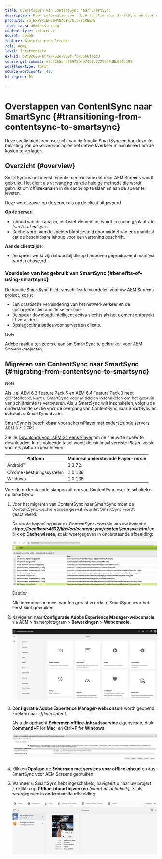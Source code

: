 ```yaml
---
title: Overstappen van ContentSync naar SmartSync
description: Meer informatie over deze functie voor SmartSync en over de overgang van ContentSync naar SmartSync.
products: SG_EXPERIENCEMANAGER/6.5/SCREENS
topic-tags: administering
content-type: reference
docset: aem65
feature: Administering Screens
role: Admin
level: Intermediate
exl-id: b8d0c089-af79-403e-870f-fb46b66fecd3
source-git-commit: ef74265eadf5972eae7451b7725946d8b014c198
workflow-type: tm+mt
source-wordcount: '435'
ht-degree: 0%

---
```


# Overstappen van ContentSync naar SmartSync {#transitioning-from-contentsync-to-smartsync}

Deze sectie biedt een overzicht van de functie SmartSync en hoe deze de belasting van de server/opslag en het netwerkverkeer minimaliseert om de kosten te verlagen.

## Overzicht {#overview}

SmartSync is het meest recente mechanisme dat door AEM Screens wordt gebruikt. Het dient als vervanging van de huidige methode die wordt gebruikt om offlinekanalen in de cache op te slaan en aan de speler te leveren.

Deze wordt zowel op de server als op de client uitgevoerd.

**Op de server**:

* Inhoud van de kanalen, inclusief elementen, wordt in cache geplaatst in *`/var/contentsync`*.
* Cache wordt aan de spelers blootgesteld door middel van een manifest dat de beschikbare inhoud voor een vertoning beschrijft.

**Aan de clientzijde**:

* De speler werkt zijn inhoud bij die op hierboven geproduceerd manifest wordt gebaseerd.

### Voordelen van het gebruik van SmartSync {#benefits-of-using-smartsync}

De functie SmartSync biedt verschillende voordelen voor uw AEM Screens-project, zoals:

* Een drastische vermindering van het netwerkverkeer en de opslagvereisten aan de serverzijde.
* De speler downloadt intelligent activa slechts als het element ontbreekt of verandert.
* Opslagoptimalisaties voor servers en clients.

>[!NOTE]
>
>Adobe raadt u ten zeerste aan om SmartSync te gebruiken voor AEM Screens-projecten.

## Migreren van ContentSync naar SmartSync {#migrating-from-contentsync-to-smartsync}

>[!NOTE]
>
>Als u al AEM 6.3 Feature Pack 5 en AEM 6.4 Feature Pack 3 hebt geïnstalleerd, kunt u SmartSync voor middelen inschakelen om het gebruik van schijfruimte te verbeteren. Als u SmartSync wilt inschakelen, volgt u de onderstaande sectie voor de overgang van ContentSync naar SmartSync en schakelt u SmartSync dus in.
>
>SmartSync is beschikbaar voor schermPlayer met ondersteunde servers AEM 6.4.3 FP3.
>
>Zie de [Downloads voor AEM Screens Player](https://download.macromedia.com/screens/) om de nieuwste speler te downloaden. In de volgende tabel wordt de minimaal vereiste Player-versie voor elk platform beschreven:

| **Platform** | **Minimaal ondersteunde Player-versie** |
|---|---|
| Android™ | 3.3.72. |
| Chrome-besturingssysteem | 1.0.136 |
| Windows | 1.0.136 |

Voer de onderstaande stappen uit om van ContentSync over te schakelen op SmartSync:

1. Voor het migreren van ContentSync naar SmartSync moet de ContentSync-cache worden gewist voordat SmartSync wordt geactiveerd.

   Ga via de koppeling naar de ContentSync-console van uw instantie ***https://localhost:4502/libs/cq/contentsync/content/console.html*** en klik op **Cache wissen**, zoals weergegeven in onderstaande afbeelding:

   ![clear_contesync_cache](assets/clear_contesync_cache.png)

   >[!CAUTION]
   >
   >Alle inhoudcache moet worden gewist voordat u SmartSync voor het eerst kunt gebruiken.

1. Navigeren naar **Configuratie Adobe Experience Manager-webconsole** via AEM > hamerpictogram > **Bewerkingen** > **Webconsole**.

   ![screen_shot_2019-02-11at15339pm](assets/screen_shot_2019-02-11at15339pm.png)

1. **Configuratie Adobe Experience Manager-webconsole** wordt geopend. Zoeken naar *offlinecontent*.

   Als u de opdracht **Schermen offline-inhoudsservice** eigenschap, druk **Command+F** for **Mac**, en **Ctrl+F** for **Windows**.

   ![screen_shot_2019-02-19at2643pm](assets/screen_shot_2019-02-19at22643pm.png)

1. Klikken **Opslaan** de **Schermen met services voor offline inhoud** en dus SmartSync voor AEM Screens gebruiken.
1. Wanneer u SmartSync hebt ingeschakeld, navigeert u naar uw project en klikt u op **Offline inhoud bijwerken** *(vanaf de actiebalk),* zoals weergegeven in onderstaande afbeelding.

   ![screen_shot_2019-02-25at102605am](assets/screen_shot_2019-02-25at102605am.png)
